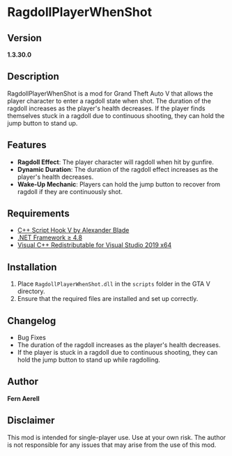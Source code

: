 # RagdollPlayerWhenShot

## Version
**1.3.30.0**

## Description
RagdollPlayerWhenShot is a mod for Grand Theft Auto V that allows the player character to enter a ragdoll state when shot. The duration of the ragdoll increases as the player's health decreases. If the player finds themselves stuck in a ragdoll due to continuous shooting, they can hold the jump button to stand up.

## Features
- **Ragdoll Effect**: The player character will ragdoll when hit by gunfire.
- **Dynamic Duration**: The duration of the ragdoll effect increases as the player's health decreases.
- **Wake-Up Mechanic**: Players can hold the jump button to recover from ragdoll if they are continuously shot.

## Requirements
* [C++ Script Hook V by Alexander Blade](http://www.dev-c.com/gtav/scripthookv/)
* [.NET Framework ≥ 4.8](https://dotnet.microsoft.com/download/dotnet-framework/net48)
* [Visual C++ Redistributable for Visual Studio 2019 x64](https://support.microsoft.com/en-us/help/2977003/the-latest-supported-visual-c-downloads)

## Installation
1. Place `RagdollPlayerWhenShot.dll` in the `scripts` folder in the GTA V directory.
2. Ensure that the required files are installed and set up correctly.

## Changelog
- Bug Fixes
- The duration of the ragdoll increases as the player's health decreases.
- If the player is stuck in a ragdoll due to continuous shooting, they can hold the jump button to stand up while ragdolling.

## Author
**Fern Aerell**

## Disclaimer
This mod is intended for single-player use. Use at your own risk. The author is not responsible for any issues that may arise from the use of this mod.
